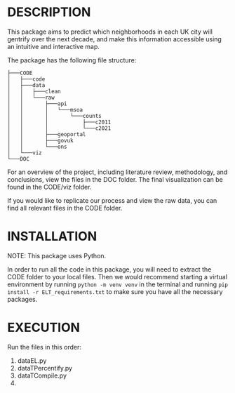 # DESCRIPTION

This package aims to predict which neighborhoods in each UK city will gentrify over the next decade, and make this information accessible using an intuitive and interactive map.

The package has the following file structure:

    ├───CODE
    │   ├───code
    │   ├───data
    │   │   ├───clean
    │   │   └───raw
    │   │       ├───api
    │   │       │   └───msoa
    │   │       │       └───counts
    │   │       │           ├───c2011
    │   │       │           └───c2021
    │   │       ├───geoportal
    │   │       ├───govuk
    │   │       └───ons
    │   └───viz
    └───DOC

For an overview of the project, including literature review, methodology, and conclusions, view the files in the DOC folder. The final visualization can be found in the CODE/viz folder.

If you would like to replicate our process and view the raw data, you can find all relevant files in the CODE folder.

# INSTALLATION

NOTE: This package uses Python.

In order to run all the code in this package, you will need to extract the CODE folder to your local files. Then we would recommend starting a virtual environment by running `python -m venv venv` in the terminal and running `pip install -r ELT_requirements.txt` to make sure you have all the necessary packages.

# EXECUTION

Run the files in this order:

1. dataEL.py
2. dataTPercentify.py
3. dataTCompile.py
4.